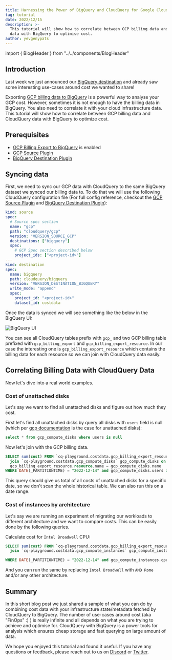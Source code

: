 ```yaml
---
title: Harnessing the Power of BigQuery and CloudQuery for Google Cloud Cost Optimization
tag: tutorial
date: 2022/12/15
description: >-
  This tutorial will show how to correlate between GCP billing data and CloudQuery
  data with BigQuery to optimise cost.
author: yevgenypats
---
```


import { BlogHeader } from "../../components/BlogHeader"

<BlogHeader/>

## Introduction

Last week we just announced our [BigQuery destination](/blog/announcing-cloudquery-bigquery-destination) and already saw some interesting use-cases around cost we wanted to share!

Exporting [GCP billing data to BigQuery](https://cloud.google.com/billing/docs/how-to/export-data-bigquery) is a powerful way to analyse your GCP cost. However, sometimes it is not enough to have the billing data in BigQuery. You also need to correlate it with your cloud infrastructure data. This tutorial will show how to correlate between GCP billing data and CloudQuery data with BigQuery to optimize cost.

## Prerequisites

- [GCP Billing Export to BigQuery](https://cloud.google.com/billing/docs/how-to/export-data-bigquery) is enabled
- [GCP Source Plugin](https://www.cloudquery.io/docs/plugins/sources/gcp/overview)
- [BigQuery Destination Plugin](https://www.cloudquery.io/docs/plugins/destinations/bigquery/overview)

## Syncing data

First, we need to sync our GCP data with CloudQuery to the same BigQuery dataset we synced our billing data to. To do that we will use the following CloudQuery configuration file (For full config reference, checkout the [GCP Source Plugin](https://www.cloudquery.io/docs/plugins/sources/gcp/overview) and [BigQuery Destination Plugin](https://www.cloudquery.io/docs/plugins/destinations/bigquery/overview)):

```yaml
kind: source
spec:
  # Source spec section
  name: "gcp"
  path: "cloudquery/gcp"
  version: "VERSION_SOURCE_GCP"
  destinations: ["bigquery"]
  spec:
    # GCP Spec section described below
    project_ids: ["<project-id>"]
---
kind: destination
spec:
  name: bigquery
  path: cloudquery/bigquery
  version: "VERSION_DESTINATION_BIGQUERY"
  write_mode: "append"
  spec:
    project_id: "<project-id>"
    dataset_id: costdata
```

Once the data is synced we will see something like the below in the BigQuery UI:

![BigQuery UI](/images/blog/analysing-gcp-cost-with-bigquery-and-cq/bigquery_billing.png)

You can see all CloudQuery tables prefix with `gcp_` and two GCP billing table prefixed with `gcp_billing_export` and `gcp_billing_export_resource`. In our case the interesting one is `gcp_billing_export_resource` which contains the billing data for each resource so we can join with CloudQuery data easily.


## Correlating Billing Data with CloudQuery Data

Now let's dive into a real world examples.

### Cost of unattached disks

Let's say we want to find all unattached disks and figure out how much they cost.

First let's find all unattached disks by query all disks with `users` field is null (which per [gcp documentation](https://cloud.google.com/compute/docs/reference/rest/v1/disks/get) is the case for unattached disks):


```sql
select * from gcp_compute_disks where users is null
```

Now let's join with the GCP billing data.

```sql
SELECT sum(cost) FROM `cq-playground.costdata.gcp_billing_export_resource_v1_0183D4_4E0A4D_60E401` gcp_billing_export_resource 
  join `cq-playground.costdata.gcp_compute_disks` gcp_compute_disks on 
  gcp_billing_export_resource.resource.name = gcp_compute_disks.name 
WHERE DATE(_PARTITIONTIME) = "2022-12-14" and gcp_compute_disks.users is null
```

This query should give us total of all costs of unattached disks for a specific date, so we don't scan the whole historical table. We can also run this on a date range. 

### Cost of instances by architecture

Let's say we are running an experiment of migrating our workloads to different architecture and we want to compare costs. This can be easily done by the following queries.


Calculate cost for `Intel Broadwell` CPU:

```sql
SELECT sum(cost) FROM `cq-playground.costdata.gcp_billing_export_resource_v1_0183D4_4E0A4D_60E401` gcp_billing_export_resource 
  join `cq-playground.costdata.gcp_compute_instances` gcp_compute_instances on gcp_billing_export_resource.resource.name = gcp_compute_instances.name 

WHERE DATE(_PARTITIONTIME) = "2022-12-14" and gcp_compute_instances.cpu_platform = "Intel Broadwell"
```

And you can run the same by replacing `Intel Broadwell` with `AMD Rome` and/or any other architecture.

## Summary

In this short blog post we just shared a sample of what you can do by combining cost data with your infrastructure state/metadata fetched by CloudQuery to BigQuery. The number of use-cases around cost (aka "FinOps" :) ) is really infinite and all depends on what you are trying to achieve and optimise for. CloudQuery with BigQuery is a power tools for analysis which ensures cheap storage and fast querying on large amount of data.

We hope you enjoyed this tutorial and found it useful. If you have any questions or feedback, please reach out to us on [Discord](https://discord.gg/8qZ7Y4Z) or [Twitter](https://twitter.com/cloudqueryio).



